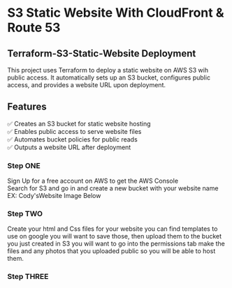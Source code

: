 # S3 Static Website With CloudFront & Route 53 

## Terraform-S3-Static-Website Deployment

This project uses Terraform to deploy a static website on AWS S3 wih public access. It automatically sets up an S3 bucket, configures public access, and provides a website URL upon deployment.    



## Features    

:white_check_mark: Creates an S3 bucket for static website hosting    
:white_check_mark: Enables public access to serve website files    
:white_check_mark: Automates bucket policies for public reads    
:white_check_mark: Outputs a website URL after deployment 

### Step ONE
Sign Up for a free account on AWS to get the AWS Console     
Search for S3 and go in and create a new bucket with your website name EX: Cody'sWebsite Image Below    



### Step TWO
Create your html and Css files for your website you can find templates to use on google you will want to save those, then upload them to the bucket you just created in S3 you will want to go into the permissions tab make the files and any photos that you uploaded public so you will be able to host them.    


### Step THREE







